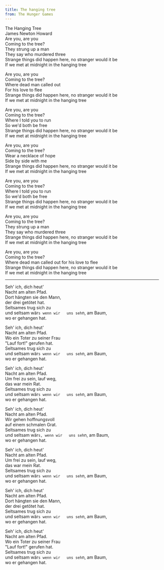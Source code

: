 ```yaml
---
title: The hanging tree
from: The Hunger Games
---
```


The Hanging Tree  
James Newton Howard  
Are you, are you  
Coming to the tree?  
They strung up a man  
They say who murdered three  
Strange things did happen here, no stranger would it be  
If we met at midnight in the hanging tree  

Are you, are you  
Coming to the tree?  
Where dead man called out  
For his love to flee  
Strange things did happen here, no stranger would it be  
If we met at midnight in the hanging tree  

Are you, are you  
Coming to the tree?  
Where I told you to run  
So we'd both be free  
Strange things did happen here, no stranger would it be  
If we met at midnight in the hanging tree  

Are you, are you  
Coming to the tree?  
Wear a necklace of hope  
Side by side with me  
Strange things did happen here, no stranger would it be  
If we met at midnight in the hanging tree  

Are you, are you  
Coming to the tree?  
Where I told you to run  
So we'd both be free  
Strange things did happen here, no stranger would it be  
If we met at midnight in the hanging tree  

Are you, are you  
Coming to the tree?  
They strung up a man  
They say who murdered three  
Strange things did happen here, no stranger would it be  
If we met at midnight in the hanging tree  

Are you, are you  
Coming to the tree?  
Where dead man called out for his love to flee  
Strange things did happen here, no stranger would it be  
If we met at midnight in the hanging tree  

---  

Seh' ich, dich heut'  
Nacht am alten Pfad.  
Dort hängten sie den Mann,  
der drei getötet hat.  
Seltsames trug sich zu  
und seltsam wär`s wenn wir  
uns seh`n, am Baum,  
wo er gehangen hat.  

Seh' ich, dich heut'  
Nacht am alten Pfad.  
Wo ein Toter zu seiner Frau  
"Lauf fort!" gerufen hat.  
Seltsames trug sich zu  
und seltsam wär`s wenn wir  
uns seh`n, am Baum,  
wo er gehangen hat.  


Seh' ich, dich heut'  
Nacht am alten Pfad.  
Um frei zu sein, lauf weg,  
das war mein Rat.  
Seltsames trug sich zu  
und seltsam wär`s wenn wir  
uns seh`n, am Baum,  
wo er gehangen hat.  

Seh' ich, dich heut'  
Nacht am alten Pfad.  
Wir gehen hoffnungsvoll  
auf einem schmalen Grat.  
Seltsames trug sich zu  
und seltsam wär`s, wenn wir  
uns seh`n, am Baum,  
wo er gehangen hat.  

Seh' ich, dich heut'  
Nacht am alten Pfad.  
Um frei zu sein, lauf weg,  
das war mein Rat.  
Seltsames trug sich zu  
und seltsam wär`s wenn wir  
uns seh`n, am Baum,  
wo er gehangen hat.  


Seh' ich, dich heut'  
Nacht am alten Pfad.  
Dort hängten sie den Mann,  
der drei getötet hat.  
Seltsames trug sich zu  
und seltsam wär`s wenn wir  
uns seh`n, am Baum,  
wo er gehangen hat.  

Seh' ich, dich heut'  
Nacht am alten Pfad.  
Wo ein Toter zu seiner Frau  
"Lauf fort!" gerufen hat.  
Seltsames trug sich zu  
und seltsam wär`s wenn wir  
uns seh`n, am Baum,  
wo er gehangen hat.   

